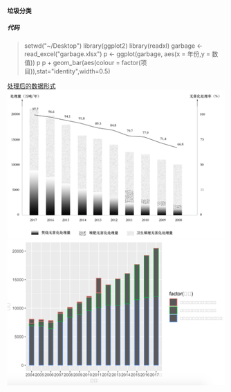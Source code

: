 #### 垃圾分类

##### 代码

> setwd("~/Desktop")
> library(ggplot2)
> library(readxl)
> garbage <- read_excel("garbage.xlsx")
> p <- ggplot(garbage, aes(x = 年份,y = 数值))
> p
> p + geom_bar(aes(colour = factor(项目)),stat="identity",width=0.5)

[处理后的数据形式](https://github.com/renee-j/visualization/blob/master/R绘图/garbage.xlsx)
![原图](https://github.com/renee-j/visualization/blob/master/garbage%20classification/WeChatb77706e407131678dbd9fe659ccd3d0c.png)
![R绘图](https://github.com/renee-j/visualization/blob/master/R绘图/垃圾分类.png)
